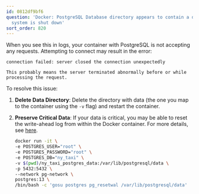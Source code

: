 ```yaml
---
id: 0812df9bf6
question: 'Docker: PostgreSQL Database directory appears to contain a database. Database
  system is shut down'
sort_order: 820
---
```


When you see this in logs, your container with PostgreSQL is not accepting any requests. Attempting to connect may result in the error:

```
connection failed: server closed the connection unexpectedly

This probably means the server terminated abnormally before or while processing the request.
```

To resolve this issue:

1. **Delete Data Directory**: Delete the directory with data (the one you map to the container using the `-v` flag) and restart the container.

2. **Preserve Critical Data**: If your data is critical, you may be able to reset the write-ahead log from within the Docker container. For more details, see [here](https://github.com/alexg9010/2025_data_engineering_zoomcamp/blob/master/01_docker/README.md#fix-broken-postgress-docker-container).

   ```bash
   docker run -it \
   -e POSTGRES_USER="root" \
   -e POSTGRES_PASSWORD="root" \
   -e POSTGRES_DB="ny_taxi" \
   -v $(pwd)/ny_taxi_postgres_data:/var/lib/postgresql/data \
   -p 5432:5432 \
   --network pg-network \
   postgres:13 \
   /bin/bash -c 'gosu postgres pg_resetwal /var/lib/postgresql/data'
   ```